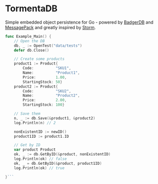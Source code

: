 # TormentaDB

Simple embedded object persistence for Go - powered by [BadgerDB](https://github.com/dgraph-io/badger) and [MessagePack](https://github.com/tinylib/msgp) and greatly inspired by [Storm](https://github.com/asdine/storm).

```go
func Example_Main() {
	// Open the DB
	db, _ := OpenTest("data/tests")
	defer db.Close()

	// Create some products
	product1 := Product{
		Code:          "SKU1",
		Name:          "Product1",
		Price:         1.00,
		StartingStock: 50}
	product2 := Product{
		Code:          "SKU2",
		Name:          "Product2",
		Price:         2.00,
		StartingStock: 100}

	// Save them
	n, _ := db.Save(&product1, &product2)
	log.Println(n) // 2

	nonExistentID := newID()
	product1ID := product1.ID

	// Get by ID
	var product Product
	ok, _ := db.GetByID(&product, nonExistentID)
	log.Println(ok) // false
	ok, _ = db.GetByID(&product, product1ID)
	log.Println(ok) // true

}```